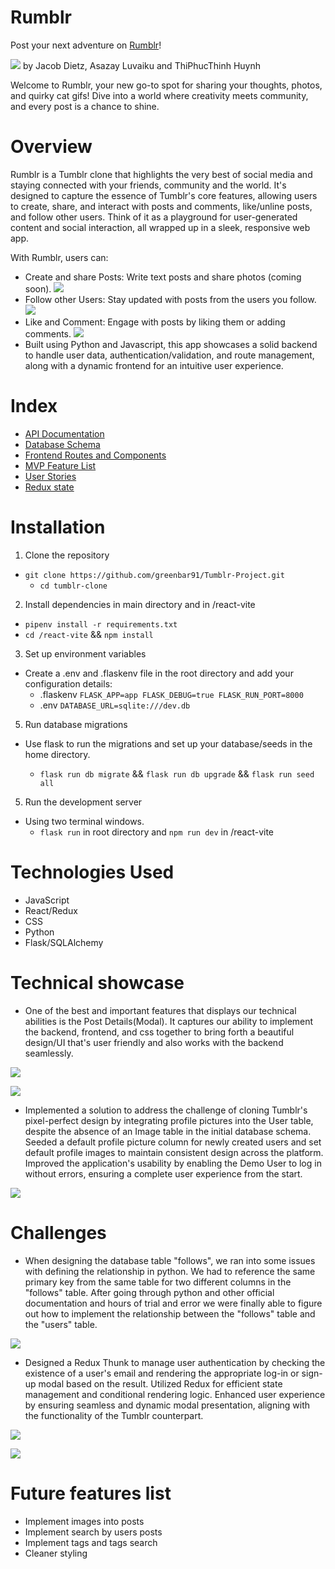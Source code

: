 # Rumblr

Post your next adventure on [Rumblr](https://tumblr-project.onrender.com/)!

![](https://i.imgur.com/BgmyTZ8.png)
by Jacob Dietz, Asazay Luvaiku and ThiPhucThinh Huynh

Welcome to Rumblr, your new go-to spot for sharing your thoughts, photos, and quirky cat gifs! Dive into a world where creativity meets community, and every post is a chance to shine.

# Overview
Rumblr is a Tumblr clone that highlights the very best of social media and staying connected with your friends, community and the world. It's designed to capture the essence of Tumblr's core features, allowing users to create, share, and interact with posts and comments, like/unline posts, and  follow other users. Think of it as a playground for user-generated content and social interaction, all wrapped up in a sleek, responsive web app.

With Rumblr, users can:

* Create and share Posts: Write text posts and share photos (coming soon).
  ![](https://i.imgur.com/BrBPHNJ.png)
* Follow other Users: Stay updated with posts from the users you follow.
   ![](https://i.imgur.com/FydLezf.png)
* Like and Comment: Engage with posts by liking them or adding comments.
   ![](https://i.imgur.com/wfxkHcR.png)
* Built using Python and Javascript, this app showcases a solid backend to handle user data, authentication/validation, and route management, along with a dynamic frontend for an intuitive user experience.


# Index

- [API Documentation](https://github.com/greenbar91/Tumblr-Project/wiki/API-Routes)
- [Database Schema](https://github.com/greenbar91/Tumblr-Project/wiki/Database-Schema)
- [Frontend Routes and Components](https://github.com/greenbar91/Tumblr-Project/wiki/Frontend-Routes)
- [MVP Feature List](https://github.com/greenbar91/Tumblr-Project/wiki/MVP-Feature-List)
- [User Stories](https://github.com/greenbar91/Tumblr-Project/wiki/User-Stories)
- [Redux state](https://github.com/greenbar91/Tumblr-Project/wiki/Redux-State)

# Installation
1. Clone the repository
* `git clone https://github.com/greenbar91/Tumblr-Project.git`
  * `cd tumblr-clone`

2. Install dependencies in main directory and in /react-vite
  * `pipenv install -r requirements.txt`
  * `cd /react-vite` && `npm install`

3. Set up environment variables
* Create a .env and .flaskenv file in the root directory and add your configuration details:
   * .flaskenv `FLASK_APP=app
FLASK_DEBUG=true
FLASK_RUN_PORT=8000
`
   * .env `DATABASE_URL=sqlite:///dev.db`

5. Run database migrations
* Use flask to run the migrations and set up your database/seeds in the home directory.

   * `flask run db migrate` && `flask run db upgrade` &&  `flask run seed all`

5. Run the development server
* Using two terminal windows.
  * `flask run` in root directory and `npm run dev` in /react-vite
 

# Technologies Used

- JavaScript
- React/Redux
- CSS
- Python
- Flask/SQLAlchemy


# Technical showcase
 * One of the best and important features that displays our technical abilities is the Post Details(Modal). It captures our ability to implement the backend, frontend, and css together to bring forth a beautiful design/UI that's user friendly and also works with the backend seamlessly.

   
![](https://i.imgur.com/i9dkhre.png)

![](https://i.imgur.com/byIjiJu.png)

  * Implemented a solution to address the challenge of cloning Tumblr's pixel-perfect design by integrating profile pictures into the User table, despite the absence of an Image table in the initial database schema. Seeded a default profile picture column for newly created users and set default profile images to maintain consistent design across the platform. Improved the application's usability by enabling the Demo User to log in without errors, ensuring a complete user experience from the start.
    
![](https://i.imgur.com/JWmA5U1.png)

# Challenges
* When designing the database table "follows", we ran into some issues with defining the relationship in python. We had to reference the same primary key from the same table for two different columns in the "follows" table. After going through python and other official documentation and hours of trial and error we were finally able to figure out how to implement the relationship between the "follows" table and the "users" table.
  
![](https://i.imgur.com/aqmzzne.png)


* Designed a Redux Thunk to manage user authentication by checking the existence of a user's email and rendering the appropriate log-in or sign-up modal based on the result. Utilized Redux for efficient state management and conditional rendering logic. Enhanced user experience by ensuring seamless and dynamic modal presentation, aligning with the functionality of the Tumblr counterpart.

![](https://i.imgur.com/9VNqRb0.png)

![](https://i.imgur.com/l82V7oT.png)


# Future features list
* Implement images into posts
* Implement search by users posts
* Implement tags and tags search
* Cleaner styling
